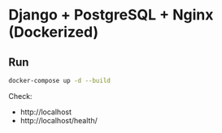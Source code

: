 # Django + PostgreSQL + Nginx (Dockerized)

## Run
```bash
docker-compose up -d --build
```
Check:
- http://localhost
- http://localhost/health/
